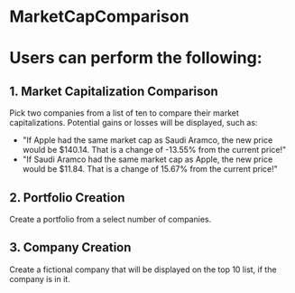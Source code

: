 # MarketCapComparison
# Users can perform the following:
## 1. Market Capitalization Comparison
  Pick two companies from a list of ten to compare their market capitalizations. Potential gains or losses will be displayed, such as: 
  - "If Apple had the same market cap as Saudi Aramco, the new price would be $140.14. That is a change of -13.55% from the current price!"
  - "If Saudi Aramco had the same market cap as Apple, the new price would be $11.84. That is a change of 15.67% from the current price!"
## 2. Portfolio Creation
  Create a portfolio from a select number of companies.
## 3. Company Creation
  Create a fictional company that will be displayed on the top 10 list, if the company is in it.
